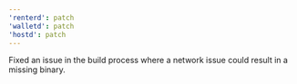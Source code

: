 ```yaml
---
'renterd': patch
'walletd': patch
'hostd': patch
---
```


Fixed an issue in the build process where a network issue could result in a missing binary.
